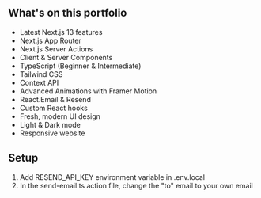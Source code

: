 ## What's on this portfolio

- Latest Next.js 13 features
- Next.js App Router
- Next.js Server Actions
- Client & Server Components
- TypeScript (Beginner & Intermediate)
- Tailwind CSS
- Context API
- Advanced Animations with Framer Motion
- React.Email & Resend
- Custom React hooks
- Fresh, modern UI design
- Light & Dark mode
- Responsive website

## Setup
1. Add RESEND_API_KEY environment variable in .env.local
2. In the send-email.ts action file, change the "to" email to your own email
